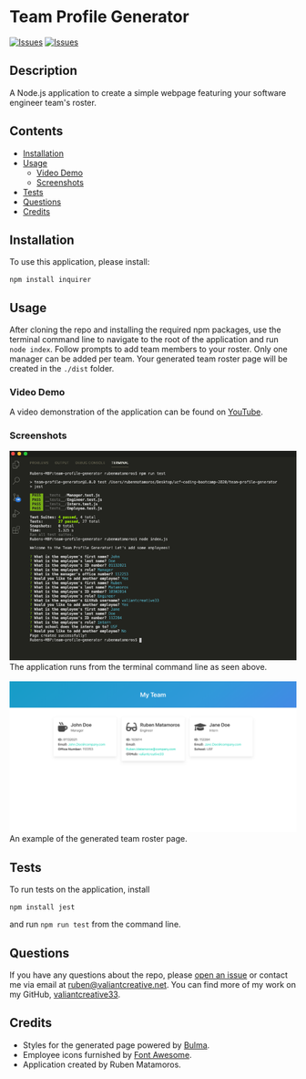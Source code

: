 # Team Profile Generator
[![Issues](https://img.shields.io/github/issues/valiantcreative33/team-profile-generator)](https://github.com/valiantcreative33/team-profile-generator/issues) [![Issues](https://img.shields.io/github/contributors/valiantcreative33/team-profile-generator)](https://github.com/valiantcreative33/team-profile-generator/graphs/contributors) 

## Description
A Node.js application to create a simple webpage featuring your software engineer team's roster.

## Contents
* [Installation](#Installation)
* [Usage](#Usage)
   * [Video Demo](#Video-Demo)
   * [Screenshots](#Screenshots)
* [Tests](#Tests)
* [Questions](#Questions)
* [Credits](#Credits)


## Installation
To use this application, please install: 
```
npm install inquirer
```
    
## Usage
After cloning the repo and installing the required npm packages, use the terminal command line to navigate to the root of the application and run `node index`.  Follow prompts to add team members to your roster.  Only one manager can be added per team.  Your generated team roster page will be created in the `./dist` folder. 
    
### Video Demo
A video demonstration of the application can be found on [YouTube](https://youtu.be/O1G6jy4YntI).

### Screenshots
![App Screenshot](./assets/app-screenshot.png)
The application runs from the terminal command line as seen above.
<br/><br/>
![Page Screenshot](./assets/webpage-mockup.png)
An example of the generated team roster page.


## Tests
To run tests on the application, install
```
npm install jest
```

and run `npm run test` from the command line.
    
## Questions
If you have any questions about the repo, please [open an issue](https://github.com/valiantcreative33/team-profile-generator/issues) or contact me via email at ruben@valiantcreative.net. You can find more of my work on my GitHub, [valiantcreative33](https://github.com/valiantcreative33/).
    
## Credits
* Styles for the generated page powered by [Bulma](https://bulma.io/).
* Employee icons furnished by [Font Awesome](https://fontawesome.com/).
* Application created by Ruben Matamoros.

